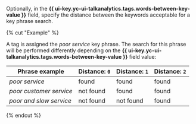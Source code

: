 Optionally, in the **{{ ui-key.yc-ui-talkanalytics.tags.words-between-key-value }}** field, specify the distance between the keywords acceptable for a key phrase search.

{% cut "Example" %}

A tag is assigned the _poor service_ key phrase. The search for this phrase will be performed differently depending on the **{{ ui-key.yc-ui-talkanalytics.tags.words-between-key-value }}** field value:

| Phrase example | Distance: `0` | Distance: `1` | Distance: `2` |
| ----------- | ----------- | ----------- | ----------- |
| _poor service_ | found | found | found |
| _poor customer service_ | not found | found | found |
| _poor and slow service_ | not found | not found | found |

{% endcut %}

